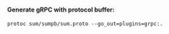 #### Generate gRPC with protocol buffer:
<pre><code>protoc sum/sumpb/sum.proto --go_out=plugins=grpc:.</code></pre>
